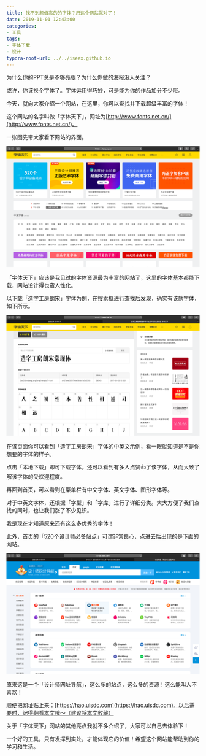 ```yaml
---
title: 找不到颜值高的的字体？用这个网站就对了！
date: 2019-11-01 12:43:00
categories:
- 工具
tags:
- 字体下载
- 设计
typora-root-url: ../../iseex.github.io
---
```




为什么你的PPT总是不够亮眼？为什么你做的海报没人关注？

或许，你该换个字体了。字体运用得巧妙，可是能为你的作品加分不少哦。

今天，就向大家介绍一个网站，在这里，你可以查找并下载超级丰富的字体！



这个网站的名字叫做「字体天下」，网址为[http://www.fonts.net.cn/](http://www.fonts.net.cn/)。

一张图先带大家看下网站的界面。

![](/assets/images/posts/Tools/fonts-website.png)

「字体天下」应该是我见过的字体资源最为丰富的网站了，这里的字体基本都能下载，网站设计得也蛮人性化。

以下载「造字工房朗宋」字体为例，在搜索框进行查找后发现，确实有该款字体，如下所示。

![](/assets/images/posts/Tools/fonts-search.png)

在该页面你可以看到「造字工房朗宋」字体的中英文示例，看一眼就知道是不是你想要的字体的样子。

点击「本地下载」即可下载字体。还可以看到有多人点赞👍了该字体，从而大致了解该字体的受欢迎程度。

再回到首页，可以看到在菜单栏有中文字体、英文字体、图形字体等。

对于中英文字体，还根据「字型」和「字库」进行了详细分类。大大方便了我们查找的同时，也让我们涨了不少见识。

我是现在才知道原来还有这么多优秀的字体！

此外，首页的「520个设计师必备站点」可谓非常良心，点进去后出现的是下面的网站。

![](/assets/images/posts/Tools/website-designer.png)

原来这是一个「设计师网址导航」，这么多的站点，这么多的资源！这么能叫人不喜欢！

顺便把网址贴上来：[https://hao.uisdc.com](https://hao.uisdc.com)。以后需要时，记得翻看本文哦～（建议将本文收藏）

关于「字体天下」网站的其他亮点我就不多介绍了，大家可以自己去体验下！

一个好的工具，只有发挥到实处，才能体现它的价值！希望这个网站能帮助到你的学习和生活。